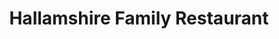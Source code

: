 ---
title: Hallamshire Family Restaurant
lng: -76.6159459
lat: 40.0017827
color: 'var(--breakfast'
type: breakfast
address: 480 W Market St, Hallam, PA 17406
rating: 4
tags:
  - family
  - breakfast
  - american
---